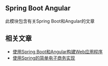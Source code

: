 ## Spring Boot Angular

此模块包含有关Spring Boot和Angular的文章

## 相关文章

+ [使用Spring Boot和Angular构建Web应用程序](http://tu-yucheng.github.io/springboot/2023/05/11/spring-boot-angular-web.html)
+ [使用Spring的简单电子商务实现](http://tu-yucheng.github.io/springboot/2023/05/11/spring-angular-ecommerce.html)